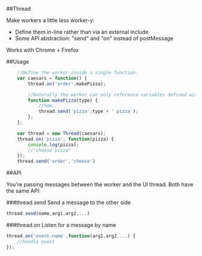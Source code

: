 ##Thread

Make workers a little less worker-y:
- Define them in-line rather than via an external include
- Some API abstraction: "send" and "on" instead of postMessage

Works with Chrome + Firefox

##Usage

```javascript
	//Define the worker inside a single function.
	var caesars = function() {
		thread.on('order',makePizza);

		//Naturally the worker can only reference variables defined within this scope
		function makePizza(type) {
			//hmm..
			thread.send('pizza',type + ' pizza');
		};
	};

	var thread = new Thread(caesars);
	thread.on('pizza', function(pizza) {
		console.log(pizza);
		//"cheese pizza"
	});
	thread.send('order','cheese')
```

##API

You're passing messages between the worker and the UI thread. Both have the same API:

###thread.send
Send a message to the other side
```javascript
thread.send(name,arg1,arg2,...)
```

###thread.on
Listen for a message by name
```javascript
thread.on('event-name',function(arg1,arg2,...) {
	//handle event
});
```

